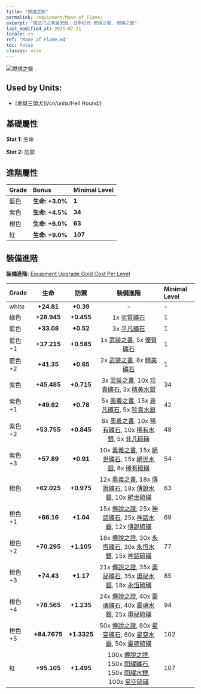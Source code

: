 ```yaml
---
title: "燃燒之鬃"
permalink: /equipment/Mane of Flame/
excerpt: "魔法门之英雄无敌：战争纪元 燃燒之鬃. 燃燒之鬃"
last_modified_at: 2021-07-21
locale: cn
ref: "Mane of Flame.md"
toc: false
classes: wide
---
```


  ![燃燒之鬃](/images/e/e_5034.png)

## Used by Units:

* [地獄三頭犬](/cn/units/Hell Hound/) 


## 基礎屬性
 **Stat 1:** 生命

 **Stat 2:** 防禦

## 進階屬性

  |     Grade    |   Bonus | Minimal Level | 
  |:-------------|:--------|:--------------| 
  | 藍色 | **生命: +3.0%** | **1** | 
  | 紫色 | **生命: +4.5%** | **34** | 
  | 橙色 | **生命: +6.0%** | **63** | 
  | 紅 | **生命: +9.0%** | **107** | 


## 裝備進階
 **裝備進階:** [Equipment Upgrade Gold Cost Per Level](/equipment/EquipmentUpgradeCostPerLevel/) 

  |          Grade      | 生命 | 防禦 | 裝備進階 | Minimal Level |
  |:--------------------|:---------:|:---------:|:----------------:|:--------------|
  | white | **+24.81** | **+0.39** | - | - |
  | 綠色 | **+28.945** | **+0.455** | 1x [劣質礦石](/cn/Items/mat_1/) | 1 |
  | 藍色 | **+33.08** | **+0.52** | 3x [平凡礦石](/cn/Items/mat_6/) | 1 |
  | 藍色 +1 | **+37.215** | **+0.585** | 1x [武裝之書](/cn/Items/mat_18/), 5x [優質礦石](/cn/Items/mat_12/) | 1 |
  | 藍色 +2 | **+41.35** | **+0.65** | 2x [武裝之書](/cn/Items/mat_25/), 8x [精美礦石](/cn/Items/mat_19/) | 1 |
  | 紫色 | **+45.485** | **+0.715** | 3x [武裝之書](/cn/Items/mat_32/), 10x [珍貴礦石](/cn/Items/mat_26/), 3x [精美水銀](/cn/Items/mat_21/) | 34 |
  | 紫色 +1 | **+49.62** | **+0.78** | 5x [奧義之書](/cn/Items/mat_39/), 15x [非凡礦石](/cn/Items/mat_33/), 5x [珍貴水銀](/cn/Items/mat_28/) | 42 |
  | 紫色 +2 | **+53.755** | **+0.845** | 8x [奧義之書](/cn/Items/mat_46/), 10x [稀有礦石](/cn/Items/mat_40/), 10x [稀有水銀](/cn/Items/mat_42/), 5x [非凡硫磺](/cn/Items/mat_36/) | 48 |
  | 紫色 +3 | **+57.89** | **+0.91** | 10x [奧義之書](/cn/Items/mat_53/), 15x [絕世礦石](/cn/Items/mat_47/), 15x [絕世水銀](/cn/Items/mat_49/), 8x [稀有硫磺](/cn/Items/mat_43/) | 54 |
  | 橙色 | **+62.025** | **+0.975** | 12x [奧義之書](/cn/Items/mat_60/), 18x [傳說礦石](/cn/Items/mat_54/), 18x [傳說水銀](/cn/Items/mat_56/), 10x [絕世硫磺](/cn/Items/mat_50/) | 63 |
  | 橙色 +1 | **+66.16** | **+1.04** | 15x [傳說之證](/cn/Items/mat_67/), 25x [神話礦石](/cn/Items/mat_61/), 25x [神話水銀](/cn/Items/mat_63/), 12x [傳說硫磺](/cn/Items/mat_57/) | 69 |
  | 橙色 +2 | **+70.295** | **+1.105** | 18x [傳說之證](/cn/Items/mat_74/), 30x [永恆礦石](/cn/Items/mat_68/), 30x [永恆水銀](/cn/Items/mat_70/), 15x [神話硫磺](/cn/Items/mat_64/) | 77 |
  | 橙色 +3 | **+74.43** | **+1.17** | 21x [傳說之證](/cn/Items/mat_81/), 35x [奧祕礦石](/cn/Items/mat_75/), 35x [奧祕水銀](/cn/Items/mat_77/), 18x [永恆硫磺](/cn/Items/mat_71/) | 85 |
  | 橙色 +4 | **+78.565** | **+1.235** | 24x [傳說之證](/cn/Items/mat_88/), 40x [靈魂礦石](/cn/Items/mat_82/), 40x [靈魂水銀](/cn/Items/mat_84/), 25x [奧祕硫磺](/cn/Items/mat_78/) | 94 |
  | 橙色 +5 | **+84.7675** | **+1.3325** | 50x [傳說之證](/cn/Items/mat_95/), 80x [星空礦石](/cn/Items/mat_89/), 80x [星空水銀](/cn/Items/mat_91/), 50x [靈魂硫磺](/cn/Items/mat_85/) | 102 |
  | 紅 | **+95.105** | **+1.495** | 100x [傳說之證](/cn/Items/mat_102/), 150x [閃耀礦石](/cn/Items/mat_96/), 150x [閃耀水銀](/cn/Items/mat_98/), 100x [星空硫磺](/cn/Items/mat_92/) | 107 |


